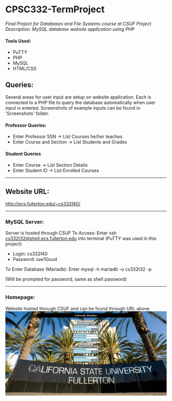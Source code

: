# CPSC332-TermProject
*Final Project for Databases and File Systems course at CSUF
Project Description: MySQL database website application using PHP*
#### Tools Used:
* PuTTY
* PHP
* MySQL
* HTML/CSS

## Queries:
Several areas for user input are setup on website application. Each is connected to a PHP file to query the database automatically when user input is entered. Screenshots of example inputs can be found in 'Screenshots' folder.
#### Professor Queries:
* Enter Professor SSN       -> List Courses he/her teaches
* Enter Course and Section  -> List Students and Grades
#### Student Queries
* Enter Course              -> List Section Details
* Enter Student ID          -> List Enrolled Courses

______________________________________________________________________________________________________________________
## Website URL:
http://ecs.fullerton.edu/~cs332f40/

______________________________________________________________________________________________________________________
### MySQL Server:
Server is hosted through CSUF
To Access: Enter ssh cs332t32@shell.ecs.fullerton.edu into terminal (PuTTY was used in this project) 
  * Login: cs332f40
  * Password: iuw1Guud
  
To Enter Database (Mariadb): Enter mysql -h mariadb -u cs332t32 -p

(Will be prompted for password, same as shell password)
  
______________________________________________________________________________________________________________________
### Homepage:
Website hosted through CSUF and can be found through URL above
![Homepage](https://github.com/rwebber1/CPSC332-TermProject/blob/main/Screenshots/homepage.jpeg?raw=true)

